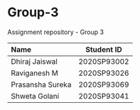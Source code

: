 # Group-3
Assignment repository - Group 3

| Name  | Student ID  |
| :------------ |:---------------:|
| Dhiraj Jaiswal | 2020SP93002 |
| Raviganesh M | 2020SP93026 |
| Prasansha Sureka | 2020SP93069 |
| Shweta Golani | 2020SP93041 |
